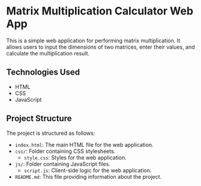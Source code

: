 

# Matrix Multiplication Calculator Web App

This is a simple web application for performing matrix multiplication. It allows users to input the dimensions of two matrices, enter their values, and calculate the multiplication result.

## Technologies Used

- HTML
- CSS
- JavaScript

## Project Structure

The project is structured as follows:

- `index.html`: The main HTML file for the web application.
- `css/`: Folder containing CSS stylesheets.
  - `style.css`: Styles for the web application.
- `js/`: Folder containing JavaScript files.
  - `script.js`: Client-side logic for the web application.
- `README.md`: This file providing information about the project.

